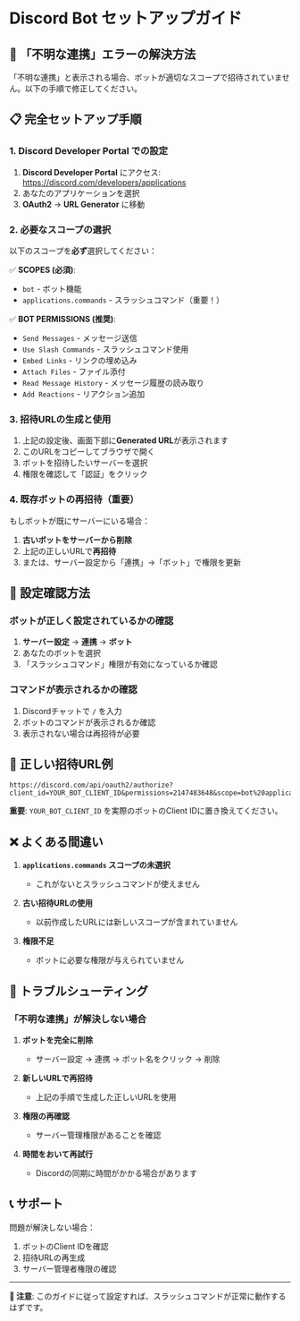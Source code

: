 # Discord Bot セットアップガイド

## 🚨 「不明な連携」エラーの解決方法

「不明な連携」と表示される場合、ボットが適切なスコープで招待されていません。以下の手順で修正してください。

## 📋 完全セットアップ手順

### 1. Discord Developer Portal での設定

1. **Discord Developer Portal** にアクセス: https://discord.com/developers/applications
2. あなたのアプリケーションを選択
3. **OAuth2** → **URL Generator** に移動

### 2. 必要なスコープの選択

以下のスコープを**必ず**選択してください：

✅ **SCOPES (必須)**:
- `bot` - ボット機能
- `applications.commands` - スラッシュコマンド（重要！）

✅ **BOT PERMISSIONS (推奨)**:
- `Send Messages` - メッセージ送信
- `Use Slash Commands` - スラッシュコマンド使用
- `Embed Links` - リンクの埋め込み
- `Attach Files` - ファイル添付
- `Read Message History` - メッセージ履歴の読み取り
- `Add Reactions` - リアクション追加

### 3. 招待URLの生成と使用

1. 上記の設定後、画面下部に**Generated URL**が表示されます
2. このURLをコピーしてブラウザで開く
3. ボットを招待したいサーバーを選択
4. 権限を確認して「認証」をクリック

### 4. 既存ボットの再招待（重要）

もしボットが既にサーバーにいる場合：

1. **古いボットをサーバーから削除**
2. 上記の正しいURLで**再招待**
3. または、サーバー設定から「連携」→「ボット」で権限を更新

## 🔧 設定確認方法

### ボットが正しく設定されているかの確認

1. **サーバー設定** → **連携** → **ボット**
2. あなたのボットを選択
3. 「スラッシュコマンド」権限が有効になっているか確認

### コマンドが表示されるかの確認

1. Discordチャットで `/` を入力
2. ボットのコマンドが表示されるか確認
3. 表示されない場合は再招待が必要

## 🎯 正しい招待URL例

```
https://discord.com/api/oauth2/authorize?client_id=YOUR_BOT_CLIENT_ID&permissions=2147483648&scope=bot%20applications.commands
```

**重要**: `YOUR_BOT_CLIENT_ID` を実際のボットのClient IDに置き換えてください。

## ❌ よくある間違い

1. **`applications.commands` スコープの未選択**
   - これがないとスラッシュコマンドが使えません

2. **古い招待URLの使用**
   - 以前作成したURLには新しいスコープが含まれていません

3. **権限不足**
   - ボットに必要な権限が与えられていません

## 🔄 トラブルシューティング

### 「不明な連携」が解決しない場合

1. **ボットを完全に削除**
   - サーバー設定 → 連携 → ボット名をクリック → 削除

2. **新しいURLで再招待**
   - 上記の手順で生成した正しいURLを使用

3. **権限の再確認**
   - サーバー管理権限があることを確認

4. **時間をおいて再試行**
   - Discordの同期に時間がかかる場合があります

## 📞 サポート

問題が解決しない場合：
1. ボットのClient IDを確認
2. 招待URLの再生成
3. サーバー管理者権限の確認

---

**📝 注意**: このガイドに従って設定すれば、スラッシュコマンドが正常に動作するはずです。